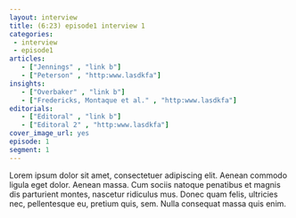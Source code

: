 ```yaml
---
layout: interview
title: (6:23) episode1 interview 1
categories:
 - interview
 - episode1
articles:
   - ["Jennings" , "link b"]
   - ["Peterson" , "http:www.lasdkfa"]
insights:
   - ["Overbaker" , "link b"]
   - ["Fredericks, Montaque et al." , "http:www.lasdkfa"]
editorials:
   - ["Editoral" , "link b"]
   - ["Editoral 2" , "http:www.lasdkfa"]
cover_image_url: yes
episode: 1
segment: 1
---
```


Lorem ipsum dolor sit amet, consectetuer adipiscing elit. Aenean commodo ligula eget dolor. Aenean massa. Cum sociis natoque penatibus et magnis dis parturient montes, nascetur ridiculus mus. Donec quam felis, ultricies nec, pellentesque eu, pretium quis, sem. Nulla consequat massa quis enim.